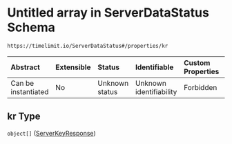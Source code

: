 # Untitled array in ServerDataStatus Schema

```txt
https://timelimit.io/ServerDataStatus#/properties/kr
```



| Abstract            | Extensible | Status         | Identifiable            | Custom Properties | Additional Properties | Access Restrictions | Defined In                                                                            |
| :------------------ | :--------- | :------------- | :---------------------- | :---------------- | :-------------------- | :------------------ | :------------------------------------------------------------------------------------ |
| Can be instantiated | No         | Unknown status | Unknown identifiability | Forbidden         | Allowed               | none                | [ServerDataStatus.schema.json\*](ServerDataStatus.schema.json "open original schema") |

## kr Type

`object[]` ([ServerKeyResponse](serverdatastatus-definitions-serverkeyresponse.md))
